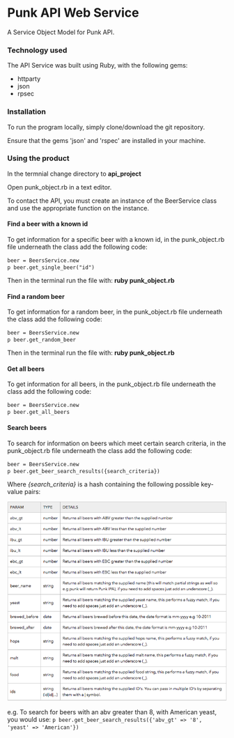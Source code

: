 # Punk API Web Service

A Service Object Model for Punk API.

### Technology used

The API Service was built using Ruby, with the following gems:

* httparty
* json
* rpsec

### Installation

To run the program locally, simply clone/download the git repository.

Ensure that the gems 'json' and 'rspec' are installed in your machine.

### Using the product

In the termnial change directory to **api_project**

Open punk_object.rb in a text editor.

To contact the API, you must create an instance of the BeerService class and use the appropriate function on the instance.

#### Find a beer with a known id

To get information for a specific beer with a known id, in the punk_object.rb file underneath the class add the following code:

```
beer = BeersService.new
p beer.get_single_beer("id")

```
Then in the terminal run the file with: **ruby punk_object.rb**

#### Find a random beer

To get information for a random beer, in the punk_object.rb file underneath the class add the following code:

```
beer = BeersService.new
p beer.get_random_beer

```
Then in the terminal run the file with: **ruby punk_object.rb**

#### Get all beers

To get information for all beers, in the punk_object.rb file underneath the class add the following code:

```
beer = BeersService.new
p beer.get_all_beers

```

#### Search beers

To search for information on beers which meet certain search criteria, in the punk_object.rb file underneath the class add the following code:

```
beer = BeersService.new
p beer.get_beer_search_results({search_criteria})

```

Where *{search_criteria}* is a hash containing the following possible key-value pairs:

![Possible Punk API Search Terms](Punk_Api_Search_Params.png)

e.g. To search for beers with an abv greater than 8, with American yeast, you would use:
```p beer.get_beer_search_results({'abv_gt' => '8', 'yeast' => 'American'})```
